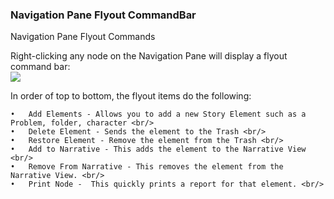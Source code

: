 ### Navigation Pane Flyout CommandBar ###
Navigation Pane Flyout Commands <br/>

Right-clicking any node on the Navigation Pane will display a  flyout command bar: <br/>
![](Navigation-Pane-Flyout-CommandBar.png)

In order of top to bottom, the flyout items do the following: <br/>

	•	Add Elements - Allows you to add a new Story Element such as a Problem, folder, character <br/>
	•	Delete Element - Sends the element to the Trash <br/>
	•	Restore Element - Remove the element from the Trash <br/>
	•	Add to Narrative - This adds the element to the Narrative View <br/>
	•	Remove From Narrative - This removes the element from the Narrative View. <br/>
	•	Print Node -  This quickly prints a report for that element. <br/>

